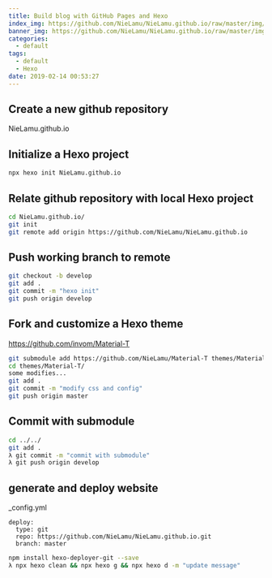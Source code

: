 ```yaml
---
title: Build blog with GitHub Pages and Hexo
index_img: https://github.com/NieLamu/NieLamu.github.io/raw/master/img/GitHub%20Pages.png
banner_img: https://github.com/NieLamu/NieLamu.github.io/raw/master/img/GitHub%20Pages.png
categories:
  - default
tags:
  - default
  - Hexo
date: 2019-02-14 00:53:27
---
```


## Create a new github repository
 NieLamu.github.io
## Initialize a Hexo project
```bash
npx hexo init NieLamu.github.io
```
## Relate github repository with local Hexo project

```bash
cd NieLamu.github.io/
git init
git remote add origin https://github.com/NieLamu/NieLamu.github.io
```

## Push working branch to remote
```bash
git checkout -b develop
git add .
git commit -m "hexo init"
git push origin develop
```

## Fork and customize a Hexo theme
https://github.com/invom/Material-T

```bash
git submodule add https://github.com/NieLamu/Material-T themes/Material-T
cd themes/Material-T/
some modifies...
git add .
git commit -m "modify css and config"
git push origin master
```

## Commit with submodule
```bash
cd ../../
git add .
λ git commit -m "commit with submodule"
λ git push origin develop
```

## generate and deploy website
_config.yml

```
deploy:
  type: git
  repo: https://github.com/NieLamu/NieLamu.github.io.git
  branch: master
```

```bash
npm install hexo-deployer-git --save
λ npx hexo clean && npx hexo g && npx hexo d -m "update message"
```